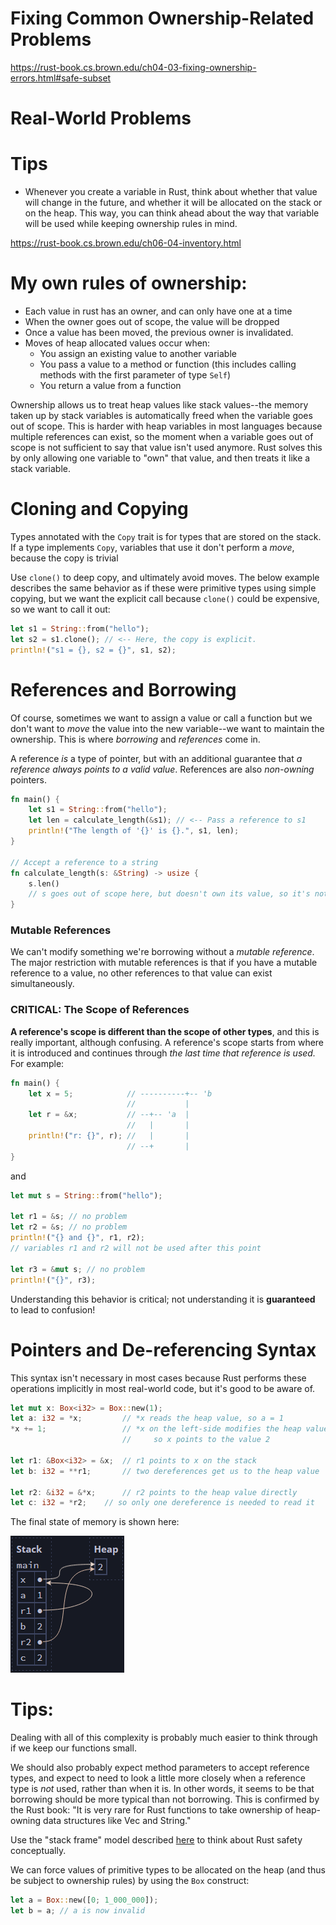 # Fixing Common Ownership-Related Problems

https://rust-book.cs.brown.edu/ch04-03-fixing-ownership-errors.html#safe-subset

# Real-World Problems

# Tips

- Whenever you create a variable in Rust, think about whether that value will change in the future, and whether it will be allocated on the stack or on the heap. This way, you can think ahead about the way that variable will be used while keeping ownership rules in mind.

https://rust-book.cs.brown.edu/ch06-04-inventory.html

# My own rules of ownership:

- Each value in rust has an owner, and can only have one at a time
- When the owner goes out of scope, the value will be dropped
- Once a value has been moved, the previous owner is invalidated.
- Moves of heap allocated values occur when:
  - You assign an existing value to another variable
  - You pass a value to a method or function (this includes calling methods with the first parameter of type `Self`)
  - You return a value from a function

Ownership allows us to treat heap values like stack values--the memory taken up by stack variables is automatically freed when the variable goes out of scope. This is harder with heap variables in most languages because multiple references can exist, so the moment when a variable goes out of scope is not sufficient to say that value isn't used anymore. Rust solves this by only allowing one variable to "own" that value, and then treats it like a stack variable.

# Cloning and Copying

Types annotated with the `Copy` trait is for types that are stored on the stack. If a type implements `Copy`, variables that use it don't perform a _move_, because the copy is trivial

Use `clone()` to deep copy, and ultimately avoid moves. The below example describes the same behavior as if these were primitive types using simple copying, but we want the explicit call because `clone()` could be expensive, so we want to call it out:

```rust
let s1 = String::from("hello");
let s2 = s1.clone(); // <-- Here, the copy is explicit.
println!("s1 = {}, s2 = {}", s1, s2);
```

# References and Borrowing

Of course, sometimes we want to assign a value or call a function but we don't want to _move_ the value into the new variable--we want to maintain the ownership. This is where _borrowing_ and _references_ come in.

A reference _is_ a type of pointer, but with an additional guarantee that _a reference always points to a valid value_. References are also _non-owning_ pointers.

```rs
fn main() {
    let s1 = String::from("hello");
    let len = calculate_length(&s1); // <-- Pass a reference to s1
    println!("The length of '{}' is {}.", s1, len);
}

// Accept a reference to a string
fn calculate_length(s: &String) -> usize {
    s.len()
    // s goes out of scope here, but doesn't own its value, so it's not dropped
}
```

### Mutable References

We can't modify something we're borrowing without a _mutable reference_. The major restriction with mutable references is that if you have a mutable reference to a value, no other references to that value can exist simultaneously.

### CRITICAL: The Scope of References

**A reference's scope is different than the scope of other types**, and this is really important, although confusing. A reference's scope starts from where it is introduced and continues through _the last time that reference is used._ For example:

```rs
fn main() {
    let x = 5;            // ----------+-- 'b
                          //           |
    let r = &x;           // --+-- 'a  |
                          //   |       |
    println!("r: {}", r); //   |       |
                          // --+       |
}
```

and

```rs
let mut s = String::from("hello");

let r1 = &s; // no problem
let r2 = &s; // no problem
println!("{} and {}", r1, r2);
// variables r1 and r2 will not be used after this point

let r3 = &mut s; // no problem
println!("{}", r3);
```

Understanding this behavior is critical; not understanding it is **guaranteed** to lead to confusion!

# Pointers and De-referencing Syntax

This syntax isn't necessary in most cases because Rust performs these operations implicitly in most real-world code, but it's good to be aware of.

```rust
let mut x: Box<i32> = Box::new(1);
let a: i32 = *x;         // *x reads the heap value, so a = 1
*x += 1;                 // *x on the left-side modifies the heap value,
                         //     so x points to the value 2

let r1: &Box<i32> = &x;  // r1 points to x on the stack
let b: i32 = **r1;       // two dereferences get us to the heap value

let r2: &i32 = &*x;      // r2 points to the heap value directly
let c: i32 = *r2;    // so only one dereference is needed to read it
```

The final state of memory is shown here:

![alt text](pointer-dereferencing-example.png)

# Tips:

Dealing with all of this complexity is probably much easier to think through if we keep our functions small.

We should also probably expect method parameters to accept reference types, and expect to need to look a little more closely when a reference type is _not_ used, rather than when it is. In other words, it seems to be that borrowing should be more typical than not borrowing. This is confirmed by the Rust book: "It is very rare for Rust functions to take ownership of heap-owning data structures like Vec and String."

Use the "stack frame" model described [here](https://rust-book.cs.brown.edu/ch04-01-what-is-ownership.html) to think about Rust safety conceptually.

We can force values of primitive types to be allocated on the heap (and thus be subject to ownership rules) by using the `Box` construct:

```rs
let a = Box::new([0; 1_000_000]);
let b = a; // a is now invalid
```

